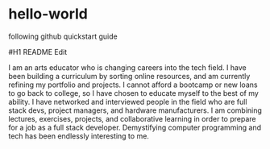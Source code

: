 # hello-world
following github quickstart guide

#H1 README Edit

I am an arts educator who is changing careers into the tech field. I have been building a curriculum by sorting online resources, and am currently refining my portfolio and projects. I cannot afford a bootcamp or new loans to go back to college, so I have chosen to educate myself to the best of my ability. I have networked and interviewed people in the field who are full stack devs, project managers, and hardware manufacturers. I am combining lectures, exercises, projects, and collaborative learning in order to prepare for a job as a full stack developer. Demystifying computer programming and tech has been endlessly interesting to me.
